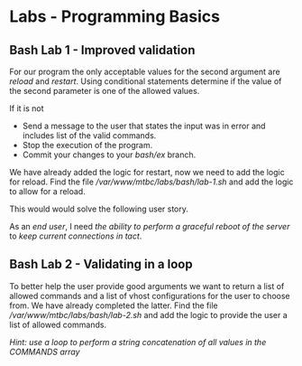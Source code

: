 # Labs - Programming Basics

## Bash Lab 1 - Improved validation

For our program the only acceptable values for the second argument are *reload* and *restart*. Using conditional statements determine if the value of the second parameter is one of the allowed values.

If it is not
* Send a message to the user that states the input was in error and includes list of the valid commands.
* Stop the execution of the program.
* Commit your changes to your _bash/ex_ branch.

We have already added the logic for restart, now we need to add the logic for reload. Find the file _/var/www/mtbc/labs/bash/lab-1.sh_ and add the logic to allow for a reload.

This would would solve the following user story.

As an _end user_, I need _the ability to perform a graceful reboot of the server_ to _keep current connections in tact_.

## Bash Lab 2 - Validating in a loop

To better help the user provide good arguments we want to return a list of allowed commands and a list of vhost configurations for the user to choose from. We have already completed the latter. Find the file _/var/www/mtbc/labs/bash/lab-2.sh_ and add the logic to provide the user a list of allowed commands.

*Hint: use a loop to perform a string concatenation of all values in the COMMANDS array*
